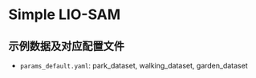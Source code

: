 # Simple LIO-SAM

## 示例数据及对应配置文件
+ `params_default.yaml`: park_dataset, walking_dataset, garden_dataset